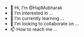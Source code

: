 - 👋 Hi, I’m @HajiMubharak
- 👀 I’m interested in ...
- 🌱 I’m currently learning ...
- 💞️ I’m looking to collaborate on ...
- 📫 How to reach me ...

<!---
HajiMubharak/HajiMubharak is a ✨ special ✨ repository because its `README.md` (this file) appears on your GitHub profile.
You can click the Preview link to take a look at your changes.
--->
